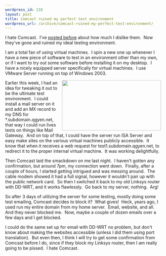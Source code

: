 ```yaml
--- 
wordpress_id: 218
layout: post
title: Comcast ruined my perfect test environment
wordpress_url: /archive/comcast-ruined-my-perfect-test-environment/
---
```


<p>I hate Comcast.&nbsp; I've <a href="http://qgyen.net/archive/2005/09/23/1102.aspx">posted before</a> about how much I dislike them.&nbsp; Now they've gone and ruined my ideal testing environment.</p> <p>I am a total fan of using virtual machines.&nbsp; I spin a new one up whenever I have a new piece of software to test in an environment other than my own, or if I want to try out some software before installing it on my desktop.&nbsp; I have a nicely equipped server specifically for virtual machines.&nbsp; I use VMware Server running on top of Windows 2003.</p> <p><a href="http://qgyen.net/images/Comcastruinedmyperfecttestenvironment_A091/vmware18.png"><img style="border-right:0px;border-top:0px;margin:0px 0px 0px 10px;border-left:0px;border-bottom:0px;" height="163" src="http://qgyen.net/images/Comcastruinedmyperfecttestenvironment_A091/vmware_thumb14.png" width="320" align="right" border="0"></a> Earlier this week, I had an idea for tweaking it out to be the ultimate test environment.&nbsp; I could install a mail server on it and add an MX record to my DNS for *.subdomain.qgyen.net, that way I could run lives tests on things like Mail Gateway.&nbsp; And on top of that, I could have the server run ISA Server and easy make sites on the various virtual machines publicly accessible.&nbsp; It know that when it receives a web request for test1.subdomain.qgyen.net, to redirect it to the proper internal virtual machine.&nbsp; It was working delightfully.</p> <p>Then Comcast laid the smackdown on me last night.&nbsp;&nbsp;I haven't gotten any confirmation, but around 7pm, my connection went down.&nbsp; Finally, after a couple of hours, I started getting intrigued and was messing around.&nbsp; The cable modem showed it had a full signal, however it wouldn't pair up with the public network card.&nbsp; So then I switched it back to my old Linksys router with DD-WRT, and it works flawlessly.&nbsp; Go back to my server, nothing.&nbsp; Arg!</p> <p>So after 3 days of utilizing the server for some testing, mostly doing some test emailing, Comcast decides to block it?&nbsp; What gives!&nbsp; Heck, years ago, I used run my entire domain from my home server.&nbsp; Email, website, and all.&nbsp; And they never blocked me.&nbsp; Now, maybe a couple of dozen emails over a few days and I get blocked.</p> <p>I could do the same set up for email with DD-WRT no problem, but don't know about making the websites accessible (unless I did them using port translation).&nbsp; But even then, I think I will try to get some confirmation from Comcast before I do, since if they block my Linksys router, then I am really going to be pissed.&nbsp; I hate Comcast.</p>
         
